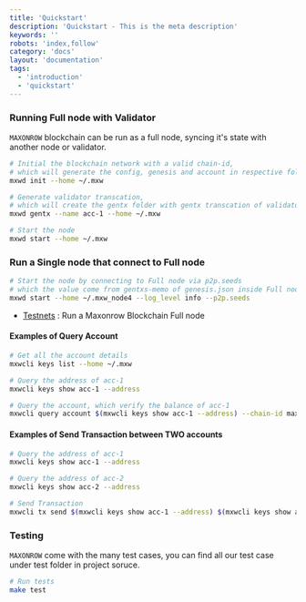 ```yaml
---
title: 'Quickstart'
description: 'Quickstart - This is the meta description'
keywords: ''
robots: 'index,follow'
category: 'docs'
layout: 'documentation'
tags:
  - 'introduction'
  - 'quickstart'
---
```



### Running Full node with Validator
`MAXONROW` blockchain can be run as a full node, syncing it's state with another node or validator.

```sh
# Initial the blockchain network with a valid chain-id, 
# which will generate the config, genesis and account in respective folder
mxwd init --home ~/.mxw

# Generate validator transcation, 
# which will create the gentx folder with gentx transcation of validator account-1
mxwd gentx --name acc-1 --home ~/.mxw

# Start the node
mxwd start --home ~/.mxw
```

### Run a Single node that connect to Full node  
```sh
# Start the node by connecting to Full node via p2p.seeds 
# which the value come from gentxs-memo of genesis.json inside Full node  
mxwd start --home ~/.mxw_node4 --log_level info --p2p.seeds 

```

* [Testnets](https://github.com/githubckgoh1439/mxw-testnets "Maxonrow Testnets") : Run a Maxonrow Blockchain Full node 


#### Examples of Query Account

```sh
# Get all the account details
mxwcli keys list --home ~/.mxw

# Query the address of acc-1
mxwcli keys show acc-1 --address

# Query the account, which verify the balance of acc-1
mxwcli query account $(mxwcli keys show acc-1 --address) --chain-id maxonrow-chain
```


#### Examples of Send Transaction between TWO accounts

```sh
# Query the address of acc-1
mxwcli keys show acc-1 --address

# Query the address of acc-2
mxwcli keys show acc-2 --address

# Send Transaction
mxwcli tx send $(mxwcli keys show acc-1 --address) $(mxwcli keys show acc-2 --address) 1000cin --fees 10000000000000000cin --gas 0 --memo "TRANSFER" --chain-id maxonrow-chain
```

### Testing

`MAXONROW` come with the many test cases, you can find all our test case under test folder in project soruce.

```sh
# Run tests
make test
```

